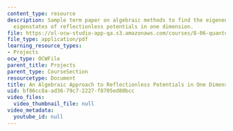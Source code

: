 ```yaml
---
content_type: resource
description: Sample term paper on algebraic methods to find the eigenenergies and
  eigenstates of reflectionless potentials in one dimension.
file: https://ol-ocw-studio-app-qa.s3.amazonaws.com/courses/8-06-quantum-physics-iii-spring-2005/bf86cc8aad3679c72227f8705ed80bcc_samplepaper.pdf
file_type: application/pdf
learning_resource_types:
- Projects
ocw_type: OCWFile
parent_title: Projects
parent_type: CourseSection
resourcetype: Document
title: An Algebraic Approach to Reflectionless Potentials in One Dimension
uid: bf86cc8a-ad36-79c7-2227-f8705ed80bcc
video_files:
  video_thumbnail_file: null
video_metadata:
  youtube_id: null
---
```

